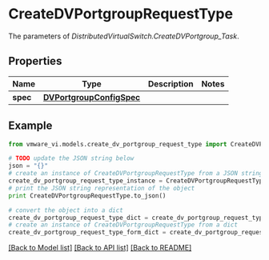 # CreateDVPortgroupRequestType

The parameters of *DistributedVirtualSwitch.CreateDVPortgroup_Task*. 

## Properties
Name | Type | Description | Notes
------------ | ------------- | ------------- | -------------
**spec** | [**DVPortgroupConfigSpec**](DVPortgroupConfigSpec.md) |  | 

## Example

```python
from vmware_vi.models.create_dv_portgroup_request_type import CreateDVPortgroupRequestType

# TODO update the JSON string below
json = "{}"
# create an instance of CreateDVPortgroupRequestType from a JSON string
create_dv_portgroup_request_type_instance = CreateDVPortgroupRequestType.from_json(json)
# print the JSON string representation of the object
print CreateDVPortgroupRequestType.to_json()

# convert the object into a dict
create_dv_portgroup_request_type_dict = create_dv_portgroup_request_type_instance.to_dict()
# create an instance of CreateDVPortgroupRequestType from a dict
create_dv_portgroup_request_type_form_dict = create_dv_portgroup_request_type.from_dict(create_dv_portgroup_request_type_dict)
```
[[Back to Model list]](../README.md#documentation-for-models) [[Back to API list]](../README.md#documentation-for-api-endpoints) [[Back to README]](../README.md)


